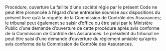 Procédure, ouverture
La faillite d’une société régie par le présent Code ne peut être prononcée à l’égard d’une entreprise soumise aux dispositions du présent livre qu’à la requête de la Commission de Contrôle des Assurances; le tribunal peut également se saisir d’office ou être saisi par le Ministère Public d’une demande d’ouverture de cette procédure après avis conforme de la Commission de Contrôle des Assurances.
Le président du tribunal ne peut être saisi d’une demande d’ouverture du règlement amiable qu’après avis conforme de la Commission de Contrôle des Assurances.